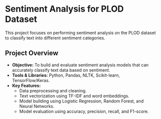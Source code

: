 # Sentiment Analysis for PLOD Dataset

This project focuses on performing sentiment analysis on the PLOD dataset to classify text into different sentiment categories.

## Project Overview

- **Objective:** To build and evaluate sentiment analysis models that can accurately classify text data based on sentiment.
- **Tools & Libraries:** Python, Pandas, NLTK, Scikit-learn, TensorFlow/Keras.
- **Key Features:**
  - Data preprocessing and cleaning.
  - Text vectorization using TF-IDF and word embeddings.
  - Model building using Logistic Regression, Random Forest, and Neural Networks.
  - Model evaluation using accuracy, precision, recall, and F1-score.
